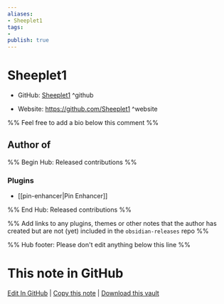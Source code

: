 ```yaml
---
aliases:
- Sheeplet1
tags:
- 
publish: true
---
```


# Sheeplet1

- GitHub: [Sheeplet1](https://github.com/Sheeplet1/) ^github
<!-- - Discord: `@` ^discord-->
- Website: <https://github.com/Sheeplet1> ^website
<!-- - [[Publish sites|Publish site]]: <https://> ^publish-->

%% Feel free to add a bio below this comment %%


## Author of

%% Begin Hub: Released contributions %%
### Plugins
- [[pin-enhancer|Pin Enhancer]]

%% End Hub: Released contributions %%

%% Add links to any plugins, themes or other notes that the author has created but are not (yet) included in the `obsidian-releases` repo %%

<!--
### Unlisted plugins
-->

<!--
### Others
-->

<!--
## Sponsor this author
-->

<!-- - [[GitHub sponsors]]: [Sponsor @Sheeplet1 on GitHub Sponsors](https://github.com/sponsors/Sheeplet1) ^github-sponsor-->
<!-- - [[Buy me a coffee]]: <https://> ^buy-me-a-coffee-->
<!-- - [[PayPal]]: <https://> ^paypal-->
<!-- - [[Patreon]]: <https://> ^patreon-->

<!--
## Follow this author
-->

<!-- - [[YouTube Channels|On YouTube]]: <https://> ^youtube-->
<!-- - Twitter: <https://> ^twitter-->
<!-- - ... -->

%% Hub footer: Please don't edit anything below this line %%

# This note in GitHub

<span class="git-footer">[Edit In GitHub](https://github.dev/obsidian-community/obsidian-hub/blob/main/01%20-%20Community/People/Sheeplet1.md "git-hub-edit-note") | [Copy this note](https://raw.githubusercontent.com/obsidian-community/obsidian-hub/main/01%20-%20Community/People/Sheeplet1.md "git-hub-copy-note") | [Download this vault](https://github.com/obsidian-community/obsidian-hub/archive/refs/heads/main.zip "git-hub-download-vault") </span>
